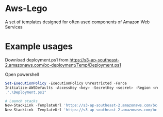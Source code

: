 Aws-Lego
========

A set of templates designed for often used components of Amazon Web Services

Example usages
==============
Download deployment.ps1 from https://s3-ap-southeast-2.amazonaws.com/bc-deployment/Temp/Deployment.ps1

Open powershell

```powershell
Set-ExecutionPolicy -ExecutionPolicy Unrestricted -Force
Initialize-AWSDefaults -AccessKey <key> -SecretKey <secret> -Region <region>
.".\Deployment.ps1"

# Launch stacks
New-StackLink -TemplateUrl 'https://s3-ap-southeast-2.amazonaws.com/bc-deployment/Temp/vpc.template' | Wait-StackLink
New-StackLink -TemplateUrl 'https://s3-ap-southeast-2.amazonaws.com/bc-deployment/Temp/subnet.template' | Wait-StackLink
```
